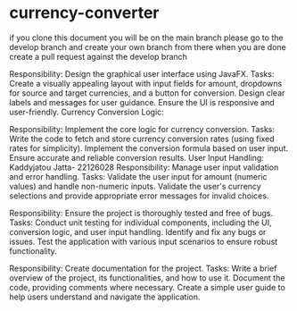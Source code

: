 # currency-converter
if you clone this document you will be on the main branch 
please go to the develop branch and create your own branch from there 
when you are done create a pull request against the develop branch


Responsibility: Design the graphical user interface using JavaFX.
Tasks:
Create a visually appealing layout with input fields for amount, dropdowns for source and target currencies, and a button for conversion.
Design clear labels and messages for user guidance.
Ensure the UI is responsive and user-friendly.
Currency Conversion Logic:

Responsibility: Implement the core logic for currency conversion.
Tasks:
Write the code to fetch and store currency conversion rates (using fixed rates for simplicity).
Implement the conversion formula based on user input.
Ensure accurate and reliable conversion results.
User Input Handling:
Kaddyjatou Jatta- 22126028
Responsibility: Manage user input validation and error handling.
Tasks:
Validate the user input for amount (numeric values) and handle non-numeric inputs.
Validate the user's currency selections and provide appropriate error messages for invalid choices.


Responsibility: Ensure the project is thoroughly tested and free of bugs.
Tasks:
Conduct unit testing for individual components, including the UI, conversion logic, and user input handling.
Identify and fix any bugs or issues.
Test the application with various input scenarios to ensure robust functionality.



Responsibility: Create documentation for the project.
Tasks:
Write a brief overview of the project, its functionalities, and how to use it.
Document the code, providing comments where necessary.
Create a simple user guide to help users understand and navigate the application.
